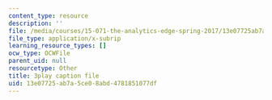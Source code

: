 ```yaml
---
content_type: resource
description: ''
file: /media/courses/15-071-the-analytics-edge-spring-2017/13e07725ab7a5ce08abd4781851077df_va-mL-_jui4.vtt
file_type: application/x-subrip
learning_resource_types: []
ocw_type: OCWFile
parent_uid: null
resourcetype: Other
title: 3play caption file
uid: 13e07725-ab7a-5ce0-8abd-4781851077df
---
```

